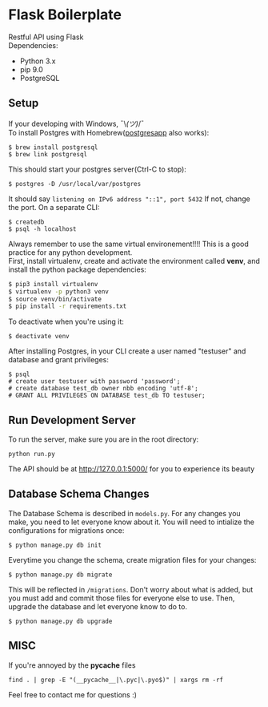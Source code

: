 # Flask Boilerplate

Restful API using Flask <br>
Dependencies:
- Python 3.x
- pip 9.0
- PostgreSQL 

## Setup 
If your developing with Windows, ¯\\_(ツ)_/¯ <br>
To install Postgres with Homebrew([postgresapp](http://postgresapp.com/) also works):
```
$ brew install postgresql
$ brew link postgresql
```
This should start your postgres server(Ctrl-C to stop):
```
$ postgres -D /usr/local/var/postgres
```
It should say ```listening on IPv6 address "::1", port 5432``` If not, change the port. On a separate CLI:
```
$ createdb
$ psql -h localhost
```
Always remember to use the same virtual environement!!!! This is a good practice for any python development. <br>
First, install virtualenv, create and activate the environment called **venv**, and install the python package dependencies:
```bash
$ pip3 install virtualenv
$ virtualenv -p python3 venv
$ source venv/bin/activate
$ pip install -r requirements.txt
```
To deactivate when you're using it:
```
$ deactivate venv
```
After installing Postgres, in your CLI create a user named "testuser" and database and grant privileges:
```
$ psql
# create user testuser with password 'password';
# create database test_db owner nbb encoding 'utf-8';
# GRANT ALL PRIVILEGES ON DATABASE test_db TO testuser;
```

## Run Development Server
To run the server, make sure you are in the root directory:
```
python run.py
```
The API should be at http://127.0.0.1:5000/ for you to experience its beauty

## Database Schema Changes
The Database Schema is described in ```models.py```. For any changes you make, you need to let everyone know about it. 
You will need to intialize the configurations for migrations once:
```
$ python manage.py db init
```
Everytime you change the schema, create migration files for your changes:
```
$ python manage.py db migrate 
```
This will be reflected in ```/migrations```. Don't worry about what is added, but you must add and commit those files for everyone else to use. Then, upgrade the database and let everyone know to do to.
```
$ python manage.py db upgrade
```

## MISC
If you're annoyed by the __pycache__ files 
```
find . | grep -E "(__pycache__|\.pyc|\.pyo$)" | xargs rm -rf
```

Feel free to contact me for questions :) 
